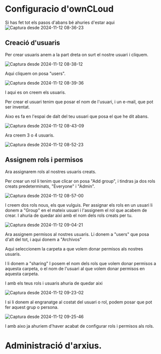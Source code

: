 # Configuracio d'ownCLoud
Si has fet tot els pasos d'abans bé ahuries d'estar aqui
![Captura desde 2024-11-12 08-36-23](https://github.com/user-attachments/assets/c679aa8f-b595-490b-bd02-a94b38cbba67)

## Creació d'usuaris
Per crear usuaris anem a la part dreta on surt el nostre usuari i cliquem.

![Captura desde 2024-11-12 08-38-12](https://github.com/user-attachments/assets/4942a1f6-0be6-4644-be9b-dc00ff0595c7)

Aqui cliquem on posa "users".

![Captura desde 2024-11-12 08-39-36](https://github.com/user-attachments/assets/1d38c658-3cd8-4e1c-ba9a-7e43ce801ea5)

I aqui es on creem els usuaris.
<p>Per crear el usuari tenim que posar el nom de l'usuari, i un e-mail, que pot ser inventat.
<p>Aixo es fa en l'espai de dalt del teu usuari que posa el que he dit abans.

![Captura desde 2024-11-12 08-43-09](https://github.com/user-attachments/assets/a0487e98-c3f0-4e42-9fd3-b44ef4b53575)

Ara creem 3 o 4 usuaris.

![Captura desde 2024-11-12 08-52-23](https://github.com/user-attachments/assets/6b3332ea-27cc-47d8-9444-bf80ffd0b6bd)

## Assignem rols i permisos
<p> Ara assignarem rols al nostres usuaris creats.
<p> Per crear un rol li tenim que clicar on posa "Add group", i tindras ja dos rols creats predeterminats, "Everyone" i "Admin".

![Captura desde 2024-11-12 08-57-00](https://github.com/user-attachments/assets/e74ad03a-7c27-4017-8729-3c131b37c6e5)

I creem dos rols nous, els que vulguis.
Per assignar els rols en un usuari li donem a "Group" en el mateix usuari i l'assignem el rol que acabem de crear.
I ahuria de quedar aixi amb el nom dels rols creats per tu.

![Captura desde 2024-11-12 09-04-21](https://github.com/user-attachments/assets/a5ade8fe-e0fc-4842-a09b-3f475ed73654)

Ara assignem permisos al nostres usuaris.
Li donem a "users" que posa d'alt del tot, i aqui donem a "Archivos"

Aqui seleccionem la carpeta a que volem donar permisos als nostres usuaris.
<p> I li donem a "sharing"
I posem el nom dels rols que volem donar permisos a aquesta carpeta, o el nom de l'usuari al que volem donar permisos en aquesta carpeta.

I amb els teus rols i usuaris ahuria de quedar aixi

![Captura desde 2024-11-12 09-23-02](https://github.com/user-attachments/assets/a0cecf31-4afb-426e-a607-99d41497a1ae)

I si li donem al engranatge al costat del usuari o rol, podem posar que pot fer aquest grup o persona. 

![Captura desde 2024-11-12 09-25-46](https://github.com/user-attachments/assets/eae7ab17-c2b4-4360-9972-63722246f288)

I amb aixo ja ahuriem d'haver acabat de configurar rols i permisos als rols.

# Administració d'arxius.
